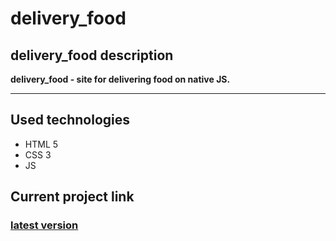 # delivery_food

## delivery_food description
**delivery_food - site for delivering food on native JS.**
___

## Used technologies  
+ HTML 5
+ CSS 3
+ JS

## Current project link

### [latest version](https://alfaro23.github.io/delivery_food/)
